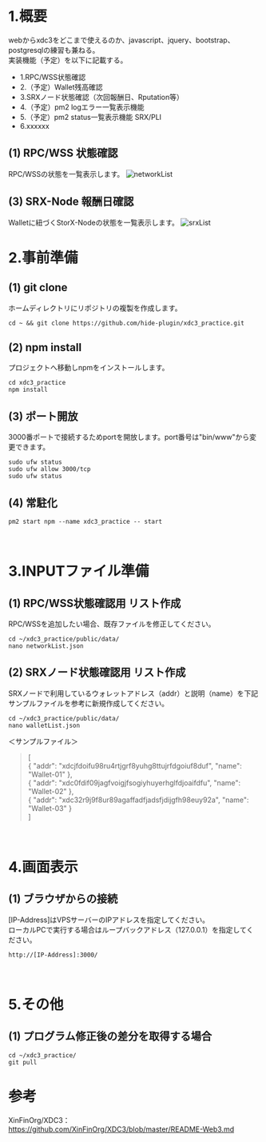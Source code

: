 # 1.概要
webからxdc3をどこまで使えるのか、javascript、jquery、bootstrap、postgresqlの練習も兼ねる。<br>
実装機能（予定）を以下に記載する。<br>
* 1.RPC/WSS状態確認<br>
* 2.（予定）Wallet残高確認<br>
* 3.SRXノード状態確認（次回報酬日、Rputation等）
* 4.（予定）pm2 logエラー一覧表示機能<br>
* 5.（予定）pm2 status一覧表示機能 SRX/PLI<br>
* 6.xxxxxx

## (1) RPC/WSS 状態確認
RPC/WSSの状態を一覧表示します。
![networkList](https://github.com/hide-plugin/xdc3_practice/assets/155524286/636246d7-46fa-4054-81f6-1c94453dec8d)<br>

## (3) SRX-Node 報酬日確認
Walletに紐づくStorX-Nodeの状態を一覧表示します。
![srxList](https://github.com/hide-plugin/xdc3_practice/assets/155524286/e5357ff1-ea24-4599-a714-246abc116775)<br>

# 2.事前準備
## (1) git clone
ホームディレクトリにリポジトリの複製を作成します。
```
cd ~ && git clone https://github.com/hide-plugin/xdc3_practice.git
```
## (2) npm install
プロジェクトへ移動しnpmをインストールします。
```
cd xdc3_practice
npm install
```
## (3) ポート開放
3000番ポートで接続するためportを開放します。port番号は"bin/www"から変更できます。
```
sudo ufw status
sudo ufw allow 3000/tcp
sudo ufw status
```
## (4) 常駐化
```
pm2 start npm --name xdc3_practice -- start
```
<br>

# 3.INPUTファイル準備
## (1) RPC/WSS状態確認用 リスト作成
RPC/WSSを追加したい場合、既存ファイルを修正してください。
```
cd ~/xdc3_practice/public/data/
nano networkList.json
```
## (2) SRXノード状態確認用 リスト作成
SRXノードで利用しているウォレットアドレス（addr）と説明（name）を下記サンプルファイルを参考に新規作成してください。
```
cd ~/xdc3_practice/public/data/
nano walletList.json
```
＜サンプルファイル＞
> [<br>
>   { "addr": "xdcjfdoifu98ru4rtjgrf8yuhg8ttujrfdgoiuf8duf", "name": "Wallet-01" },<br>
>   { "addr": "xdc0fdif09jagfvoigjfsogiyhuyerhglfdjoaifdfu", "name": "Wallet-02" },<br>
>   { "addr": "xdc32r9j9f8ur89agaffadfjadsfjdijgfh98euy92a", "name": "Wallet-03" }<br>
> ]<br>
<br>

# 4.画面表示
## (1) ブラウザからの接続
[IP-Address]はVPSサーバーのIPアドレスを指定してください。<br>
ローカルPCで実行する場合はループバックアドレス（127.0.0.1）を指定してください。
```
http://[IP-Address]:3000/
```
<br>

# 5.その他
## (1) プログラム修正後の差分を取得する場合
```
cd ~/xdc3_practice/
git pull
```
# 参考
XinFinOrg/XDC3：https://github.com/XinFinOrg/XDC3/blob/master/README-Web3.md
